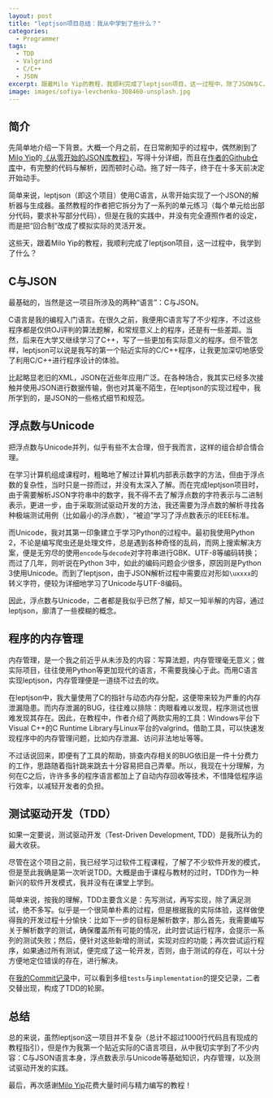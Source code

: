 ```yaml
---
layout: post
title: "leptjson项目总结：我从中学到了些什么？"
categories:
  - Programmer
tags:
  - TDD
  - Valgrind
  - C/C++
  - JSON
excerpt: 跟着Milo Yip的教程，我顺利完成了leptjson项目，这一过程中，除了JSON与C，我还学到了什么？
image: images/sofiya-levchenko-308460-unsplash.jpg
---
```


## 简介

先简单地介绍一下背景。大概一个月之前，在日常刷知乎的过程中，偶然刷到了[Milo Yip](https://www.zhihu.com/people/miloyip)的[《从零开始的JSON库教程》](https://zhuanlan.zhihu.com/p/22457315)，写得十分详细，而且在[作者的Github仓库](https://github.com/miloyip/json-tutorial/)中，有完整的代码与解析，因而顿时心动。拖了好一阵子，终于在十多天前决定开始动手。

简单来说，leptjson（即这个项目）使用C语言，从零开始实现了一个JSON的解析器与生成器。虽然教程的作者把它拆分为了一系列的单元练习（每个单元给出部分代码，要求补写部分代码），但是在我的实践中，并没有完全遵照作者的设定，而是把“回合制”改成了模拟实际的灵活开发。

这些天，跟着Milo Yip的教程，我顺利完成了leptjson项目，这一过程中，我学到了什么？

## C与JSON

最基础的，当然是这一项目所涉及的两种“语言”：C与JSON。

C语言是我的编程入门语言。在很久之前，我便用C语言写了不少程序，不过这些程序都是仅供OJ评判的算法题解，和常规意义上的程序，还是有一些差距。当然，后来在大学又继续学习了C++，写了一些更加有实际意义的程序。但不管怎样，leptjson可以说是我写的第一个贴近实际的C/C++程序，让我更加深切地感受了利用C/C++进行程序设计的体验。

比起略显老旧的XML，JSON在近些年应用广泛。在各种场合，我其实已经多次接触并使用JSON进行数据传输，倒也对其毫不陌生，在leptjson的实现过程中，我所学到的，是JSON的一些格式细节和规范。

## 浮点数与Unicode

把浮点数与Unicode并列，似乎有些不太合理，但于我而言，这样的组合却合情合理。

在学习计算机组成课程时，粗略地了解过计算机内部表示数字的方法，但由于浮点数的复杂性，当时只是一掠而过，并没有太深入了解。而在完成leptjson项目时，由于需要解析JSON字符串中的数字，我不得不去了解浮点数的字符表示与二进制表示，更进一步，由于采取测试驱动开发的方法，我还需要为浮点数的解析寻找各种极端测试用例（比如最小的浮点数），“被迫”学习了浮点数表示的IEEE标准。

而Unicode，我对其第一印象建立于学习Python的过程中。最初我使用Python 2，不论是编写爬虫还是处理文件，总是遇到各种奇怪的乱码，而网上搜索解决方案，便是无穷尽的使用`encode`与`decode`对字符串进行GBK、UTF-8等编码转换；而过了几年，则听说在Python 3中，如此的编码问题会少很多，原因则是Python 3使用Unicode。而到了leptjson，由于JSON解析过程中需要应对形如`\uxxxx`的转义字符，便较为详细地学习了Unicode与UTF-8编码。

因此，浮点数与Unicode，二者都是我似乎已然了解，却又一知半解的内容，通过leptjson，廓清了一些模糊的概念。

## 程序的内存管理

内存管理，是一个我之前近乎从未涉及的内容：写算法题，内存管理毫无意义；做实际项目，往往使用Python等更加现代的语言，不需要我操心于此。而用C语言实现leptjson，内存管理便是一道绕不过去的坎。

在leptjson中，我大量使用了C的指针与动态内存分配，这便带来较为严重的内存泄漏隐患。而内存泄漏的BUG，往往难以排除：肉眼看难以发现，程序测试也很难发现其存在。因此，在教程中，作者介绍了两款实用的工具：Windows平台下Visual C++的C Runtime Library与Linux平台的valgrind。借助工具，可以快速发现程序中的内存管理问题，比如内存泄漏、访问非法地址等等。

不过话说回来，即便有了工具的帮助，排查内存相关的BUG依旧是一件十分费力的工作，思路随着指针跳来跳去十分容易把自己弄晕。所以，我现在十分理解，为何在C之后，许许多多的程序语言都加上了自动内存回收等技术，不惜降低程序运行效率，以减轻开发者的负担。

## 测试驱动开发（TDD）

如果一定要说，测试驱动开发（Test-Driven Development, TDD）是我所认为的最大收获。

尽管在这个项目之前，我已经学习过软件工程课程，了解了不少软件开发的模式，但是至此我确是第一次听说TDD。大概是由于课程与教材的过时，TDD作为一种新兴的软件开发模式，我并没有在课堂上学到。

简单来说，按我的理解，TDD主要含义是：先写测试，再写实现，除了满足测试，绝不多写。似乎是一个很简单朴素的过程，但是根据我的实际体验，这样做使得我的开发过程十分愉快：比如下一步的目标是解析数字，那么首先，我需要编写关于解析数字的测试，确保覆盖所有可能的情况，此时尝试运行程序，会提示一系列的测试失败；然后，便针对这些新增的测试，实现对应的功能；再次尝试运行程序，如果通过所有测试，便完成了这一轮开发，否则，由于测试的存在，可以十分方便地定位错误的存在，进行解决。

在[我的Commit记录](https://github.com/keithnull/leptjson/commits/master)中，可以看到多组`tests`与`implementation`的提交记录，二者交替出现，构成了TDD的轮廓。

## 总结

总的来说，虽然leptjson这一项目并不复杂（总计不超过1000行代码且有现成的教程指引），但是作为我第一个贴近实际的C语言项目，从中我切实学到了不少内容：C与JSON语言本身，浮点数表示与Unicode等基础知识，内存管理，以及测试驱动开发的实践。

最后，再次感谢[Milo Yip](https://www.zhihu.com/people/miloyip)花费大量时间与精力编写的教程！
